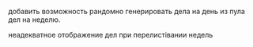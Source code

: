 добавить возможность рандомно генерировать дела на день из пула дел на неделю.

неадекватное отображение дел при перелистівании недель
